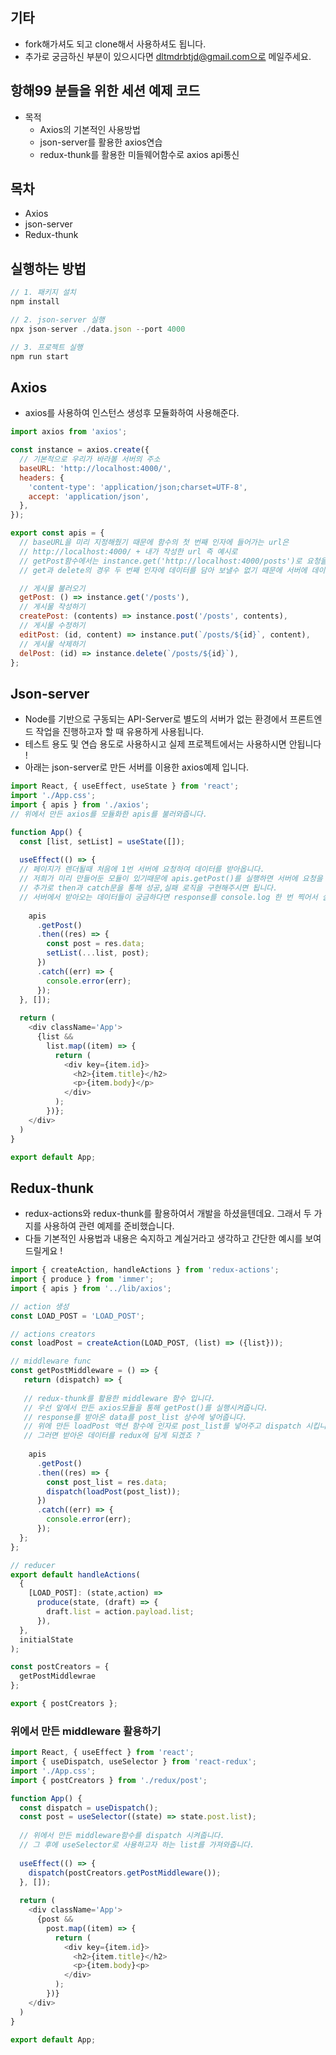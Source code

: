 ## 기타
- fork해가셔도 되고 clone해서 사용하셔도 됩니다.
- 추가로 궁금하신 부분이 있으시다면 dltmdrbtjd@gmail.com으로 메일주세요.

## 항해99 분들을 위한 세션 예제 코드
- 목적
  - Axios의 기본적인 사용방법
  - json-server를 활용한 axios연습
  - redux-thunk를 활용한 미들웨어함수로 axios api통신

## 목차
- Axios
- json-server
- Redux-thunk

## 실행하는 방법
```javascript
// 1. 패키지 설치
npm install
```
```javascript
// 2. json-server 실행
npx json-server ./data.json --port 4000
```
```javascript
// 3. 프로젝트 실행
npm run start
```

## Axios
- axios를 사용하여 인스턴스 생성후 모듈화하여 사용해준다.
```javascript
import axios from 'axios';

const instance = axios.create({
  // 기본적으로 우리가 바라볼 서버의 주소
  baseURL: 'http://localhost:4000/',
  headers: {
    'content-type': 'application/json;charset=UTF-8',
    accept: 'application/json',
  },
});

export const apis = {
  // baseURL을 미리 지정해줬기 때문에 함수의 첫 번째 인자에 들어가는 url은
  // http://localhost:4000/ + 내가 작성한 url 즉 예시로
  // getPost함수에서는 instance.get('http://localhost:4000/posts')로 요청을 보내게 됩니다.
  // get과 delete의 경우 두 번째 인자에 데이터를 담아 보낼수 없기 때문에 서버에 데이터를 보낼경우 쿼리를 이용하여 보내주도록 합니다.

  // 게시물 불러오기
  getPost: () => instance.get('/posts'),
  // 게시물 작성하기
  createPost: (contents) => instance.post('/posts', contents),
  // 게시물 수정하기
  editPost: (id, content) => instance.put(`/posts/${id}`, content),
  // 게시물 삭제하기
  delPost: (id) => instance.delete(`/posts/${id}`),
};
```

## Json-server
- Node를 기반으로 구동되는 API-Server로 별도의 서버가 없는 환경에서 프론트엔드 작업을 진행하고자 할 때 유용하게 사용됩니다.
- 테스트 용도 및 연습 용도로 사용하시고 실제 프로젝트에서는 사용하시면 안됩니다 !
- 아래는 json-server로 만든 서버를 이용한 axios예제 입니다.

```javascript
import React, { useEffect, useState } from 'react';
import './App.css';
import { apis } from './axios';
// 위에서 만든 axios를 모듈화한 apis를 불러와줍니다.

function App() {
  const [list, setList] = useState([]);
  
  useEffect(() => {
  // 페이지가 렌더될때 처음에 1번 서버에 요청하여 데이터를 받아옵니다.
  // 저희가 미리 만들어둔 모듈이 있기때문에 apis.getPost()를 실행하면 서버에 요청을 보내게 됩니다.
  // 추가로 then과 catch문을 통해 성공,실패 로직을 구현해주시면 됩니다.
  // 서버에서 받아오는 데이터들이 궁금하다면 response를 console.log 한 번 찍어서 살펴보세요 !
  
    apis
      .getPost()
      .then((res) => {
        const post = res.data;
        setList(...list, post);
      })
      .catch((err) => {
        console.error(err);
      });
  }, []);
  
  return (
    <div className='App'>
      {list &&
        list.map((item) => {
          return (
            <div key={item.id}>
              <h2>{item.title}</h2>
              <p>{item.body}</p>
            </div>
          );
        })};
    </div>
  )
}

export default App;
```
## Redux-thunk
- redux-actions와 redux-thunk를 활용하여서 개발을 하셨을텐데요. 그래서 두 가지를 사용하여 관련 예제를 준비했습니다.
- 다들 기본적인 사용법과 내용은 숙지하고 계실거라고 생각하고 간단한 예시를 보여드릴게요 !
```javascript
import { createAction, handleActions } from 'redux-actions';
import { produce } from 'immer';
import { apis } from '../lib/axios';

// action 생성
const LOAD_POST = 'LOAD_POST';

// actions creators
const loadPost = createAction(LOAD_POST, (list) => ({list}));

// middleware func
const getPostMiddleware = () => {
   return (dispatch) => {
   
   // redux-thunk를 활용한 middleware 함수 입니다.
   // 우선 앞에서 만든 axios모듈을 통해 getPost()를 실행시켜줍니다.
   // response를 받아온 data를 post_list 상수에 넣어줍니다.
   // 위에 만든 loadPost 액션 함수에 인자로 post_list를 넣어주고 dispatch 시킵니다.
   // 그러면 받아온 데이터를 redux에 담게 되겠죠 ?
   
    apis
      .getPost()
      .then((res) => {
        const post_list = res.data;
        dispatch(loadPost(post_list));
      })
      .catch((err) => {
        console.error(err);
      });
  };
};

// reducer
export default handleActions(
  {
    [LOAD_POST]: (state,action) =>
      produce(state, (draft) => {
        draft.list = action.payload.list;
      }),
  },
  initialState
);

const postCreators = {
  getPostMiddlewrae
};

export { postCreators };
```

### 위에서 만든 middleware 활용하기
```javascript
import React, { useEffect } from 'react';
import { useDispatch, useSelector } from 'react-redux';
import './App.css';
import { postCreators } from './redux/post';

function App() {
  const dispatch = useDispatch();
  const post = useSelector((state) => state.post.list);
  
  // 위에서 만든 middleware함수를 dispatch 시켜줍니다.
  // 그 후에 useSelector로 사용하고자 하는 list를 가져와줍니다.
  
  useEffect(() => {
    dispatch(postCreators.getPostMiddleware());
  }, []);
  
  return (
    <div className='App'>
      {post &&
        post.map((item) => {
          return (
            <div key={item.id}>
              <h2>{item.title}</h2>
              <p>{item.body}<p>
            </div>
          );
        })}
    </div>
  )
}

export default App;
 
```

